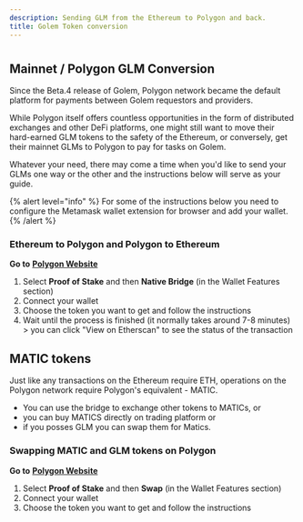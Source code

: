 ```yaml
---
description: Sending GLM from the Ethereum to Polygon and back.
title: Golem Token conversion
---
```

#
## Mainnet / Polygon GLM Conversion

Since the Beta.4 release of Golem, Polygon network became the default platform for payments between Golem requestors and providers.

While Polygon itself offers countless opportunities in the form of distributed exchanges and other DeFi platforms, one might still want to move their hard-earned GLM tokens to the safety of the Ethereum, or conversely, get their mainnet GLMs to Polygon to pay for tasks on Golem.

Whatever your need, there may come a time when you'd like to send your GLMs one way or the other and the instructions below will serve as your guide.

{% alert level="info" %}
For some of the instructions below you need to configure the Metamask wallet extension for browser and add your wallet.
{% /alert %}

### Ethereum to Polygon and Polygon to Ethereum

**Go to** [**Polygon Website**](https://wallet.polygon.technology)

1. Select **Proof of Stake** and then **Native Bridge** (in the Wallet Features section)
2. Connect your wallet
3. Choose the token you want to get and follow the instructions
4. Wait until the process is finished (it normally takes around 7-8 minutes) > you can click "View on Etherscan" to see the status of the transaction

## MATIC tokens

Just like any transactions on the Ethereum require ETH, operations on the Polygon network require Polygon's equivalent - MATIC.

- You can use the bridge to exchange other tokens to MATICs, or
- you can buy MATICS directly on trading platform or
- if you posses GLM you can swap them for Matics.


[//]: <> ( see https://www.reddit.com/r/GolemProject/comments/r3ejkl/guide_part_2_l2_glm_to_exchange_swapping_glm_for/ )

### Swapping MATIC and GLM tokens on Polygon

**Go to** [**Polygon Website**](https://wallet.polygon.technology)
1. Select **Proof of Stake** and then **Swap** (in the Wallet Features section)
2. Connect your wallet
3. Choose the token you want to get and follow the instructions



